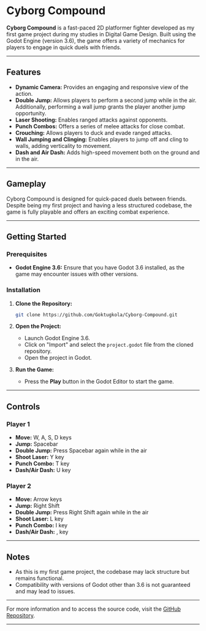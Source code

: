 # Cyborg Compound

**Cyborg Compound** is a fast-paced 2D platformer fighter developed as my first game project during my studies in Digital Game Design. Built using the Godot Engine (version 3.6), the game offers a variety of mechanics for players to engage in quick duels with friends.

---

## Features

- **Dynamic Camera:** Provides an engaging and responsive view of the action.
- **Double Jump:** Allows players to perform a second jump while in the air. Additionally, performing a wall jump grants the player another jump opportunity.
- **Laser Shooting:** Enables ranged attacks against opponents.
- **Punch Combos:** Offers a series of melee attacks for close combat.
- **Crouching:** Allows players to duck and evade ranged attacks.
- **Wall Jumping and Clinging:** Enables players to jump off and cling to walls, adding verticality to movement.
- **Dash and Air Dash:** Adds high-speed movement both on the ground and in the air.

---

## Gameplay

Cyborg Compound is designed for quick-paced duels between friends. Despite being my first project and having a less structured codebase, the game is fully playable and offers an exciting combat experience.

---

## Getting Started

### Prerequisites

- **Godot Engine 3.6:** Ensure that you have Godot 3.6 installed, as the game may encounter issues with other versions.

### Installation

1. **Clone the Repository:**
   ```bash
   git clone https://github.com/Goktugkola/Cyborg-Compound.git
   ```

2. **Open the Project:**
   - Launch Godot Engine 3.6.
   - Click on "Import" and select the `project.godot` file from the cloned repository.
   - Open the project in Godot.

3. **Run the Game:**
   - Press the **Play** button in the Godot Editor to start the game.

---

## Controls

### Player 1
- **Move:** W, A, S, D keys
- **Jump:** Spacebar
- **Double Jump:** Press Spacebar again while in the air
- **Shoot Laser:** Y key
- **Punch Combo:** T key
- **Dash/Air Dash:** U key

### Player 2
- **Move:** Arrow keys
- **Jump:** Right Shift
- **Double Jump:** Press Right Shift again while in the air
- **Shoot Laser:** L key
- **Punch Combo:** I key
- **Dash/Air Dash:** , key

---

## Notes

- As this is my first game project, the codebase may lack structure but remains functional.
- Compatibility with versions of Godot other than 3.6 is not guaranteed and may lead to issues.

---

For more information and to access the source code, visit the [GitHub Repository](https://github.com/Goktugkola/Cyborg-Compound).

---
